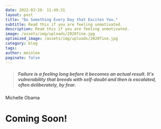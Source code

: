 ```yaml
---
date: 2022-03-26- 11:49:31
layout: post
title: "Do Something Every Day that Excites You."
subtitle: Read this if you are feeling unmotivated.
description: Read this if you are feeling unmotivated.
image: /assets/img/uploads/2020fine.jpg
optimized_image: /assets/img/uploads/2020fine.jpg
category: blog
tags: 
author: meinlee
paginate: false
---
```


> ##### Failure is a feeling long before it becomes an actual result. It's vulnerability that breeds with self-doubt and then is escalated, often deliberately, by fear.
Michelle Obama

# Coming Soon!

<!-- I noticed that I am accumulating thoughts in my head, and that I tend to keep it to myself. It feels like a hovering cloud that never goes away. Sometimes, the cloud is dark, like the kind of clouds you see before a heavy downpour. The longer it stays, the heavier it feels. But when I open up and start talking about it, it feels like a fresh ray of sunshine. The cloudiness goes away, and it is a clear day in my head again! -->
